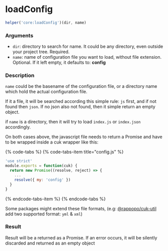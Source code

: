 # loadConfig

```javascript
helper('core:loadConfig')(dir, name)
```

### Arguments

* `dir`: directory to search for name. It could be any directory, even outside your project tree. Required.
* `name`: name of configuration file you want to load, without file extension. Optional. If it left empty, it defaults to: **config**

### Description

`name` could be the basename of the configuration file, or a directory name which hold the actual configuration file.

If it a file, it will be searched according this simple rule: `js` first, and if not found then `json`. If no json also not found, then it simple return an empty object.

if `name` is a directory, then it will try to load `index.js` or `index.json` accordingly.

On both cases above, the javascript file needs to return a Promise and have to be wrapped inside a cuk wrapper like this:

{% code-tabs %}
{% code-tabs-item title="config.js" %}
```javascript
'use strict'
module.exports = function(cuk) {
  return new Promise((resolve, reject) => {
    ... 
    resolve({ my: 'config' })
  }
}
```
{% endcode-tabs-item %}
{% endcode-tabs %}

Some packages might extend these file formats, \(e.g: [@rappopo/cuk-util](../../rappopo-cuk-util/) add two supported format: `yml` & `xml`\)

### Result

Result will be a returned as a Promise. If an error occurs, it will be silently discarded and returned as an empty object




